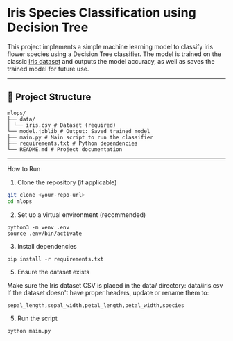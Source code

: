 # Iris Species Classification using Decision Tree

This project implements a simple machine learning model to classify iris flower species using a Decision Tree classifier. The model is trained on the classic [Iris dataset](https://en.wikipedia.org/wiki/Iris_flower_data_set) and outputs the model accuracy, as well as saves the trained model for future use.

---

## 📁 Project Structure
```
mlops/
├── data/
│ └── iris.csv # Dataset (required)
└── model.joblib # Output: Saved trained model
├── main.py # Main script to run the classifier
├── requirements.txt # Python dependencies
└── README.md # Project documentation
```

---

How to Run

 1. Clone the repository (if applicable)
```bash
git clone <your-repo-url>
cd mlops
```
2. Set up a virtual environment (recommended)
```
python3 -m venv .env
source .env/bin/activate
```
3. Install dependencies
```
pip install -r requirements.txt
```
5. Ensure the dataset exists

Make sure the Iris dataset CSV is placed in the data/ directory:
data/iris.csv
If the dataset doesn't have proper headers, update or rename them to:
```
sepal_length,sepal_width,petal_length,petal_width,species
```
5. Run the script
```
python main.py
```
